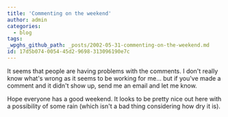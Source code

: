```yaml
---
title: 'Commenting on the weekend'
author: admin
categories:
  - blog
tags: 
_wpghs_github_path: _posts/2002-05-31-commenting-on-the-weekend.md
id: 17d5b074-0054-45d2-9698-313096190e7c
---
```

<p>It seems that people are having problems with the comments. I don't really know what's wrong as it seems to be working for me... but if you've made a comment and it didn't show up, send me an email and let me know.</p>
<p>Hope everyone has a good weekend. It looks to be pretty nice out here with a possibility of some rain (which isn't a bad thing considering how dry it is).</p>
